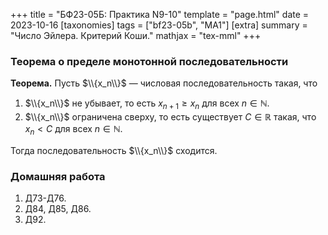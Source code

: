 +++
title = "БФ23-05Б: Практика N9-10"
template = "page.html"
date = 2023-10-16
[taxonomies]
tags = ["bf23-05b", "MA1"]
[extra]
summary = "Число Эйлера. Критерий Коши."
mathjax = "tex-mml"
+++

<!-- more -->


### Теорема о пределе монотонной последовательности

**Теорема.** Пусть $\\{x_n\\}$ —  числовая последовательность такая, что
1.  $\\{x_n\\}$ не убывает, то есть $x_{n+1}\geq x_n$ для всех $n\in\mathbb{N}$.
2.  $\\{x_n\\}$ ограничена сверху, то есть существует $C\in\mathbb{R}$ такая, что $x_n<C$ 
    для всех $n\in\mathbb{N}$.
    
Тогда последовательность $\\{x_n\\}$ сходится.   




### Домашняя работа

1. Д73-Д76.
2. Д84, Д85, Д86.
3. Д92.
